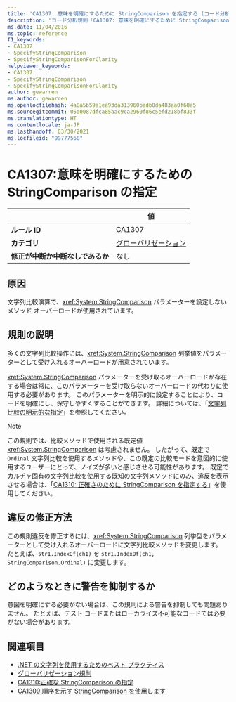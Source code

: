 ```yaml
---
title: 'CA1307: 意味を明確にするために StringComparison を指定する (コード分析)'
description: 'コード分析規則「CA1307: 意味を明確にするために StringComparison を指定する」について'
ms.date: 11/04/2016
ms.topic: reference
f1_keywords:
- CA1307
- SpecifyStringComparison
- SpecifyStringComparisonForClarity
helpviewer_keywords:
- CA1307
- SpecifyStringComparison
- SpecifyStringComparisonForClarity
author: gewarren
ms.author: gewarren
ms.openlocfilehash: 4a8a5b59a1ea93da313960badb8da483aa0f68a5
ms.sourcegitcommit: 05d0087dfca85aac9ca2960f86c5efd218bf833f
ms.translationtype: HT
ms.contentlocale: ja-JP
ms.lasthandoff: 03/30/2021
ms.locfileid: "99777568"
---
```

# <a name="ca1307-specify-stringcomparison-for-clarity"></a>CA1307:意味を明確にするための StringComparison の指定

| | 値 |
|-|-|
| **ルール ID** |CA1307|
| **カテゴリ** |[グローバリゼーション](globalization-warnings.md)|
| **修正が中断か中断なしであるか** |なし|

## <a name="cause"></a>原因

文字列比較演算で、<xref:System.StringComparison> パラメーターを設定しないメソッド オーバーロードが使用されています。

## <a name="rule-description"></a>規則の説明

多くの文字列比較操作には、<xref:System.StringComparison> 列挙値をパラメーターとして受け入れるオーバーロードが用意されています。

<xref:System.StringComparison> パラメーターを受け取るオーバーロードが存在する場合は常に、このパラメーターを受け取らないオーバーロードの代わりに使用する必要があります。 このパラメーターを明示的に設定することにより、コードを明確にし、保守しやすくすることができます。 詳細については、「[文字列比較の明示的な指定](../../../standard/base-types/best-practices-strings.md#specifying-string-comparisons-explicitly)」を参照してください。

> [!NOTE]
> この規則では、比較メソッドで使用される既定値 <xref:System.StringComparison> は考慮されません。 したがって、既定で `Ordinal` 文字列比較を使用するメソッドや、この既定の比較モードを意図的に使用するユーザーにとって、ノイズが多いと感じさせる可能性があります。
> 既定でカルチャ固有の文字列比較を使用する既知の文字列メソッドにのみ、違反を表示させる場合は、「[CA1310: 正確さのために StringComparison を指定する](ca1310.md)」を使用してください。

## <a name="how-to-fix-violations"></a>違反の修正方法

この規則違反を修正するには、<xref:System.StringComparison> 列挙型をパラメーターとして受け入れるオーバーロードに文字列比較メソッドを変更します。 たとえば、`str1.IndexOf(ch1)` を `str1.IndexOf(ch1, StringComparison.Ordinal)` に変更します。

## <a name="when-to-suppress-warnings"></a>どのようなときに警告を抑制するか

意図を明確にする必要がない場合は、この規則による警告を抑制しても問題ありません。 たとえば、テスト コードまたはローカライズ不可能なコードでは必要がない場合があります。

## <a name="see-also"></a>関連項目

- [.NET の文字列を使用するためのベスト プラクティス](../../../standard/base-types/best-practices-strings.md)
- [グローバリゼーション規則](globalization-warnings.md)
- [CA1310:正確な StringComparison の指定](ca1310.md)
- [CA1309:順序を示す StringComparison を使用します](ca1309.md)
